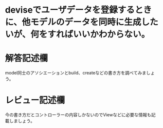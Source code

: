 # deviseでユーザデータを登録するときに、他モデルのデータを同時に生成したいが、何をすればいいかわからない。
# 解答記述欄
model同士のアソシエーションとbuild、createなどの書き方を調べてみましょう。






# レビュー記述欄
今の書き方だとコントローラーの内容しかないのでViewなどに必要な情報も記載しましょう。
